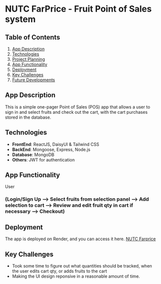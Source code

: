 # NUTC FarPrice - Fruit Point of Sales system

## Table of Contents

1. [App Description](#App_-Description)
2. [Technologies](#Technologies)
3. [Project Planning](#Project-Planning)
4. [App Functionality](#App-Functionality)
5. [Deployment](#Deployment)
6. [Key Challenges](#Key-Challenges)
7. [Future Developments](#Future-Developments)
   
## App Description

This is a simple one-pager Point of Sales (POS) app that allows a user to sign in and select fruits and check out the cart, with the cart purchases stored in the database.

## Technologies

- **FrontEnd**: ReactJS, DaisyUI & Tailwind CSS
- **BackEnd**: Mongoose, Express, Node.js
- **Database**: MongoDB
- **Others**: JWT for authentication

## App Functionality 

User
### (Login/Sign Up --> Select fruits from selection panel --> Add selection to cart --> Review and edit fruit qty in cart if necessary --> Checkout)
   
## Deployment
The app is deployed on Render, and you can access it here.
[NUTC Farprice](https://nutcfarprice.onrender.com/)

## Key Challenges
- Took some time to figure out what quantities should be tracked, when the user edits cart qty, or adds fruits to the cart
- Making the UI design reponsive in a reasonable amount of time.

